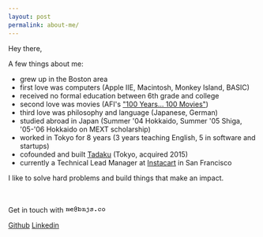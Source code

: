 ```yaml
---
layout: post
permalink: about-me/
---
```


Hey there,

A few things about me:

- grew up in the Boston area
- first love was computers (Apple IIE, Macintosh, Monkey Island, BASIC)
- received no formal education between 6th grade and college
- second love was movies (AFI's ["100 Years... 100 Movies"](https://en.wikipedia.org/wiki/AFI%27s_100_Years...100_Movies))
- third love was philosophy and language (Japanese, German)
- studied abroad in Japan (Summer '04 Hokkaido, Summer '05 Shiga, '05-'06 Hokkaido on MEXT scholarship)
- worked in Tokyo for 8 years (3 years teaching English, 5 in software and startups)
- cofounded and built <a href="http://www.tadaku.com" target="_blank">Tadaku</a> (Tokyo, acquired 2015)
- currently a Technical Lead Manager at <a href="https://www.instacart.com/" target="_blank">Instacart</a> in San Francisco

I like to solve hard problems and build things that make an impact.

<br><br>
<span>Get in touch with</span> <img src="/images/email.gif">

<a href="https://github.com/bonsaiben">Github</a>
<a href="https://www.linkedin.com/in/bnjsu">Linkedin</a>
